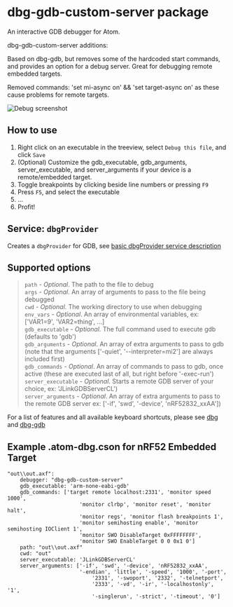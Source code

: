# dbg-gdb-custom-server package

An interactive GDB debugger for Atom.

dbg-gdb-custom-server additions:

Based on dbg-gdb, but removes some of the hardcoded start commands, and provides an option for a debug server. Great for debugging remote embedded targets.

Removed commands: 'set mi-async on' && 'set target-async on' as these cause problems for remote targets.

![Debug screenshot](http://i.imgur.com/XcI592U.png)

## How to use

1. Right click on an executable in the treeview, select `Debug this file`, and click `Save`
2. (Optional) Customize the gdb_executable, gdb_arguments, server_executable, and server_arguments if your device is a remote/embedded target.
3. Toggle breakpoints by clicking beside line numbers or pressing `F9`
4. Press `F5`, and select the executable
5. ...
6. Profit!

## Service: `dbgProvider`

Creates a `dbgProvider` for GDB, see [basic dbgProvider  service description](https://github.com/31i73/atom-dbg#consumed-service-dbgprovider)

## Supported options
> `path` - *Optional*. The path to the file to debug  
> `args` - *Optional*. An array of arguments to pass to the file being debugged  
> `cwd` - *Optional*. The working directory to use when debugging  
> `env_vars` - *Optional*. An array of environmental variables, ex: ['VAR1=9', 'VAR2=thing', ...]  
> `gdb_executable` - *Optional*. The full command used to execute gdb (defaults to 'gdb')  
> `gdb_arguments` - *Optional*. An array of extra arguments to pass to gdb (note that the arguments ['-quiet', '--interpreter=mi2'] are always included first)  
> `gdb_commands` - *Optional*. An array of commands to pass to gdb, once active (these are executed last of all, but right before '-exec-run')  
> `server_executable` - *Optional*. Starts a remote GDB server of your choice, ex: 'JLinkGDBServerCL')  
> `server_arguments` - *Optional*. An array of extra arguments to pass to the remote GDB server ex: ['-if', 'swd', '-device', 'nRF52832_xxAA'])  

For a list of features and all available keyboard shortcuts, please see [dbg](https://atom.io/packages/dbg) and [dbg-gdb](https://atom.io/packages/dbg-gdb)

## Example .atom-dbg.cson for nRF52 Embedded Target
```
"out\\out.axf":
	debugger: "dbg-gdb-custom-server"
	gdb_executable: 'arm-none-eabi-gdb'
	gdb_commands: ['target remote localhost:2331', 'monitor speed 1000',
                       'monitor clrbp', 'monitor reset', 'monitor halt',
                       'monitor regs', 'monitor flash breakpoints 1',
                       'monitor semihosting enable', 'monitor semihosting IOClient 1',
                       'monitor SWO DisableTarget 0xFFFFFFFF',
                       'monitor SWO EnableTarget 0 0 0x1 0']
	path: "out\\out.axf"
	cwd: "out"
	server_executable: 'JLinkGDBServerCL'
	server_arguments: ['-if', 'swd', '-device', 'nRF52832_xxAA',
	                   '-endian', 'little', '-speed', '1000', '-port',
                           '2331', '-swoport', '2332', '-telnetport',
                           '2333', '-vd', '-ir', '-localhostonly', '1',
                           '-singlerun', '-strict', '-timeout', '0']
```
